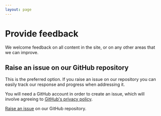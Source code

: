 ```yaml
---
layout: page
---
```

# Provide feedback

We welcome feedback on all content in the site, or on any other areas that we can improve.

## Raise an issue on our GitHub repository

This is the preferred option. If you raise an issue on our repository you can easily track our response and progress when addressing it.

You will need a GitHub account in order to create an issue, which will involve agreeing to [GitHub's privacy policy](https://docs.github.com/en/site-policy/privacy-policies/github-privacy-statement).

[Raise an issue](https://github.com/ukhsa-collaboration/standards-org/issues/new/choose) on our GitHub repository.
